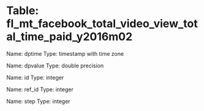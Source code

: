 Table: fl_mt_facebook_total_video_view_total_time_paid_y2016m02
===============================================================

Name: dptime
Type: timestamp with time zone

Name: dpvalue
Type: double precision

Name: id
Type: integer

Name: ref_id
Type: integer

Name: step
Type: integer

